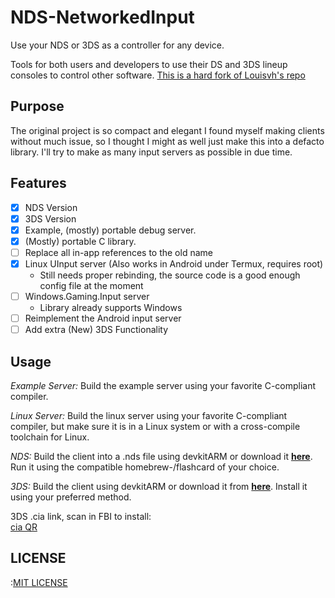 NDS-NetworkedInput
===============
Use your NDS or 3DS as a controller for any device.

Tools for both users and developers to use their DS and 3DS lineup consoles to control other software.
[This is a hard fork of Louisvh's repo](https://github.com/Louisvh/NDS-controller)

## Purpose
The original project is so compact and elegant I found myself making clients without much issue, so I thought I might as well just make this into a defacto library. I'll try to make as many input servers as possible in due time.

## Features
- [x] NDS Version
- [x] 3DS Version
- [x] Example, (mostly) portable debug server.
- [X] (Mostly) portable C library.
- [ ] Replace all in-app references to the old name
- [X] Linux UInput server (Also works in Android under Termux, requires root)    
  - Still needs proper rebinding, the source code is a good enough config file at the moment 
- [ ] Windows.Gaming.Input server
  - Library already supports Windows
- [ ] Reimplement the Android input server
- [ ] Add extra (New) 3DS Functionality

## Usage
*Example Server:*
Build the example server using your favorite C-compliant compiler.

*Linux Server:*
Build the linux server using your favorite C-compliant compiler, but make sure it is in a Linux system or with a cross-compile toolchain for Linux.

*NDS:*
Build the client into a .nds file using devkitARM or download it __[here](https://github.com/Louisvh/NDS-controller/releases/download/v1.2.0/NDS-controller.nds)__.
Run it using the compatible homebrew-/flashcard of your choice.

*3DS:*
Build the client using devkitARM or download it from __[here](https://github.com/Louisvh/NDS-controller/releases/download/v1.2.0/NDS-controller.cia)__. Install it 
using your preferred method. 

3DS .cia link, scan in FBI to install:  
[cia QR](https://user-images.githubusercontent.com/6605273/31919870-b90b7636-b865-11e7-8b23-934e8c221887.png)


## LICENSE
:[MIT LICENSE](LICENSE)
